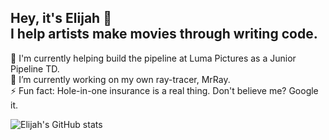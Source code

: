 ## Hey, it's Elijah 🚀 <br> I help artists make movies through writing code.

🔭 I'm currently helping build the pipeline at Luma Pictures as a Junior Pipeline TD.<br>
🔭 I’m currently working on my own ray-tracer, MrRay.<br>
⚡ Fun fact: Hole-in-one insurance is a real thing. Don't believe me? Google it.

![Elijah's GitHub stats](https://github-readme-stats.vercel.app/api?username=lijenicol&show_icons=true&theme=transparent)
